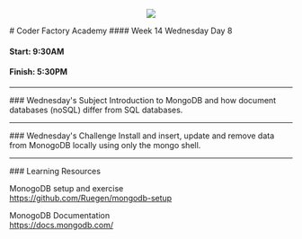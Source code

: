 <p align="center"><img src="https://github.com/coder-factory-academy/cf-guidline-css/blob/master/CFA.png"></p>
# Coder Factory Academy
#### Week 14 Wednesday Day 8

#### Start: 9:30AM
#### Finish: 5:30PM
<hr>
### Wednesday's Subject
Introduction to MongoDB and how document databases (noSQL) differ from SQL databases.<!-- Express generator, generator flags & recommended app layout. -->

<hr>
### Wednesday's Challenge
Install and insert, update and remove data from MonogoDB locally using only the mongo shell.<!-- Make a simple app using the generator. -->

<hr>
### Learning Resources

MonogoDB setup and exercise <br>
https://github.com/Ruegen/mongodb-setup


MonogoDB Documentation <br>
https://docs.mongodb.com/
